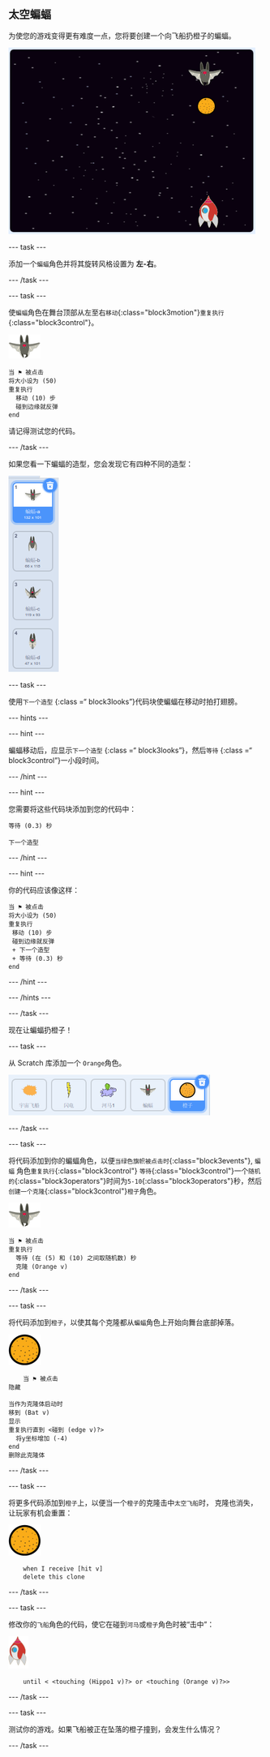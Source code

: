 ## 太空蝙蝠

为使您的游戏变得更有难度一点，您将要创建一个向飞船扔橙子的蝙蝠。

![一只向飞船投橙子的蝙蝠](images/bat-oranges.png)

\--- task \---

添加一个`蝙蝠`角色并将其旋转风格设置为 **左-右**。

\--- /task \---

\--- task \---

使`蝙蝠`角色在舞台顶部从左至右`移动`{:class="block3motion"}`重复执行`{:class="block3control"}。

![蝙蝠角色](images/bat-sprite.png)

```blocks3
当 ⚑ 被点击
将大小设为 (50)
重复执行 
  移动 (10) 步
  碰到边缘就反弹
end
```

请记得测试您的代码。

\--- /task \---

如果您看一下蝙蝠的造型，您会发现它有四种不同的造型：

![截屏](images/invaders-bat-costume.png)

\--- task \---

使用`下一个造型` {:class =“ block3looks”}代码块使蝙蝠在移动时拍打翅膀。

\--- hints \---

\--- hint \---

蝙蝠移动后，应显示`下一个造型` {:class =“ block3looks”}，然后`等待` {:class =“ block3control”}一小段时间。

\--- /hint \---

\--- hint \---

您需要将这些代码块添加到您的代码中：

```blocks3
等待 (0.3) 秒

下一个造型
```

\--- /hint \---

\--- hint \---

你的代码应该像这样：

```blocks3
当 ⚑ 被点击
将大小设为 (50)
重复执行 
 移动 (10) 步
 碰到边缘就反弹
 + 下一个造型
 + 等待 (0.3) 秒
end
```

\--- /hint \---

\--- /hints \---

\--- /task \---

现在让蝙蝠扔橙子！

\--- task \---

从 Scratch 库添加一个 `Orange`角色。

![截屏](images/invaders-orange.png)

\--- /task \---

\--- task \---

将代码添加到你的蝙蝠角色，以便`当绿色旗帜被点击时`{:class="block3events"}, `蝙蝠` 角色`重复执行`{:class="block3control"} `等待`{:class="block3control"}一个`随机的`{:class="block3operators"}时间为`5-10`{:class="block3operators"}秒，然后`创建一个克隆`{:class="block3control"}`橙子`角色。

![蝙蝠角色](images/bat-sprite.png)

```blocks3
当 ⚑ 被点击
重复执行 
  等待 (在 (5) 和 (10) 之间取随机数) 秒
  克隆 (Orange v)
end
```

\--- /task \---

\--- task \---

将代码添加到`橙子`，以使其每个克隆都从`蝙蝠`角色上开始向舞台底部掉落。

![橙子角色](images/orange-sprite.png)

```blocks3
    当 ⚑ 被点击
隐藏

当作为克隆体启动时
移到 (Bat v)
显示
重复执行直到 <碰到 (edge v)?> 
  将y坐标增加 (-4)
end
删除此克隆体
```

\--- /task \---

\--- task \---

将更多代码添加到`橙子`上，以便当一个`橙子`的克隆击中`太空飞船`时， 克隆也消失，让玩家有机会重置：

![橙子角色](images/orange-sprite.png)

```blocks3
    when I receive [hit v]
    delete this clone
```

\--- /task \---

\--- task \---

修改你的`飞船`角色的代码，使它在碰到`河马`或`橙子`角色时被“击中”：

![火箭角色](images/rocket-sprite.png)

```blocks3
    until < <touching (Hippo1 v)?> or <touching (Orange v)?>>
```

\--- /task \---

\--- task \---

测试你的游戏。如果飞船被正在坠落的橙子撞到，会发生什么情况？

\--- /task \---